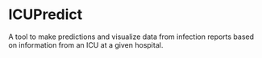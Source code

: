# ICUPredict
A tool to make predictions and visualize data from infection reports based on information from an ICU at a given hospital.
